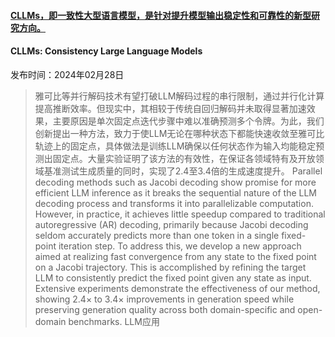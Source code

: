 #### [CLLMs，即一致性大型语言模型，是针对提升模型输出稳定性和可靠性的新型研究方向。](https://arxiv.org/abs/2403.00835)
#### CLLMs: Consistency Large Language Models
发布时间：2024年02月28日
> 雅可比等并行解码技术有望打破LLM解码过程的串行限制，通过并行化计算提高推断效率。但现实中，其相较于传统自回归解码并未取得显著加速效果，主要原因是单次固定点迭代步骤中难以准确预测多个令牌。为此，我们创新提出一种方法，致力于使LLM无论在哪种状态下都能快速收敛至雅可比轨迹上的固定点，具体做法是训练LLM确保以任何状态作为输入均能稳定预测出固定点。大量实验证明了该方法的有效性，在保证各领域特有及开放领域基准测试生成质量的同时，实现了2.4至3.4倍的生成速度提升。
> Parallel decoding methods such as Jacobi decoding show promise for more efficient LLM inference as it breaks the sequential nature of the LLM decoding process and transforms it into parallelizable computation. However, in practice, it achieves little speedup compared to traditional autoregressive (AR) decoding, primarily because Jacobi decoding seldom accurately predicts more than one token in a single fixed-point iteration step. To address this, we develop a new approach aimed at realizing fast convergence from any state to the fixed point on a Jacobi trajectory. This is accomplished by refining the target LLM to consistently predict the fixed point given any state as input. Extensive experiments demonstrate the effectiveness of our method, showing 2.4$\times$ to 3.4$\times$ improvements in generation speed while preserving generation quality across both domain-specific and open-domain benchmarks.
LLM应用